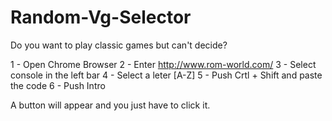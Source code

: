 Random-Vg-Selector
==================

Do you want to play classic games but can't decide? 

1 - Open Chrome Browser
2 - Enter http://www.rom-world.com/
3 - Select console in the left bar
4 - Select a leter [A-Z]
5 - Push Crtl + Shift and paste the code
6 - Push Intro

A button will appear and you just have to click it.
